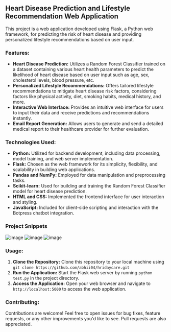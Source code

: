 

## Heart Disease Prediction and Lifestyle Recommendation Web Application

This project is a web application developed using Flask, a Python web framework, for predicting the risk of heart disease and providing personalized lifestyle recommendations based on user input.

### Features:
- **Heart Disease Prediction:** Utilizes a Random Forest Classifier trained on a dataset containing various heart health parameters to predict the likelihood of heart disease based on user input such as age, sex, cholesterol levels, blood pressure, etc.
- **Personalized Lifestyle Recommendations:** Offers tailored lifestyle recommendations to mitigate heart disease risk factors, considering factors like physical activity, diet, smoking habits, medical history, and more.
- **Interactive Web Interface:** Provides an intuitive web interface for users to input their data and receive predictions and recommendations instantly.
- **Email Report Generation:** Allows users to generate and send a detailed medical report to their healthcare provider for further evaluation.

### Technologies Used:
- **Python:** Utilized for backend development, including data processing, model training, and web server implementation.
- **Flask:** Chosen as the web framework for its simplicity, flexibility, and scalability in building web applications.
- **Pandas and NumPy:** Employed for data manipulation and preprocessing tasks.
- **Scikit-learn:** Used for building and training the Random Forest Classifier model for heart disease prediction.
- **HTML and CSS:** Implemented the frontend interface for user interaction and styling.
- **JavaScript:** Included for client-side scripting and interaction with the Botpress chatbot integration.

### Project Snippets 
![image](https://github.com/abhii04/hridaycare/assets/138236906/2271bdfa-3529-499a-9a6a-c57fedc1907a)
![image](https://github.com/abhii04/hridaycare/assets/138236906/736c27a4-c9fa-4d65-b9e7-979d1482a389)
![image](https://github.com/abhii04/hridaycare/assets/138236906/9d63c42a-4271-4f83-8fcf-9500bdc184fb)




### Usage:
1. **Clone the Repository:** Clone this repository to your local machine using `git clone https://github.com/abhii04/hridaycare.git`
2. **Run the Application:** Start the Flask web server by running `python test.py` in the project directory.
3. **Access the Application:** Open your web browser and navigate to `http://localhost:5000` to access the web application.

### Contributing:
Contributions are welcome! Feel free to open issues for bug fixes, feature requests, or any other improvements you'd like to see. Pull requests are also appreciated.
